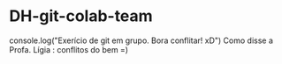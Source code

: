 # DH-git-colab-team
console.log("Exerício de git em grupo. Bora conflitar! xD")
Como disse a Profa. Lígia : conflitos do bem =)
